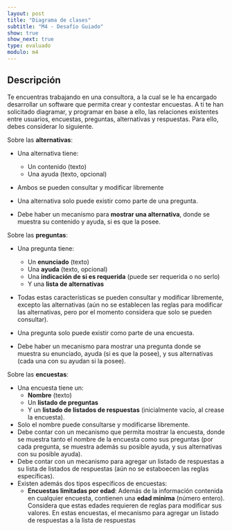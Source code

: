 ```yaml
---
layout: post
title: "Diagrama de clases"
subtitle: "M4 - Desafío Guiado"
show: true
show_next: true
type: evaluado
modulo: m4
---
```


## Descripción

Te encuentras trabajando en una consultora, a la cual se le ha encargado desarrollar un software que permita crear y contestar encuestas. A ti te han solicitado diagramar, y programar en base a ello, las relaciones existentes entre usuarios, encuestas, preguntas, alternativas y respuestas. Para ello, debes considerar lo siguiente.

Sobre las **alternativas**:

- Una alternativa tiene:
	- Un contenido (texto)
	- Una ayuda (texto, opcional)
- Ambos se pueden consultar y modificar libremente

- Una alternativa solo puede existir como parte de una pregunta.
- Debe haber un mecanismo para **mostrar una alternativa**, donde se muestra su contenido y ayuda, si es que la posee.

Sobre las **preguntas**:

- Una pregunta tiene:
	- Un **enunciado** (texto)
	- Una **ayuda** (texto, opcional)
	- Una **indicación de si es requerida** (puede ser requerida o no serlo)
	- Y una **lista de alternativas**

- Todas estas características se pueden consultar y modificar libremente, excepto las alternativas (aún no se establecen las reglas para modificar las alternativas, pero por el momento considera que solo se pueden consultar).
- Una pregunta solo puede existir como parte de una encuesta.
- Debe haber un mecanismo para mostrar una pregunta donde se muestra su enunciado, ayuda (si es que la posee), y sus alternativas (cada una con su ayudan si la posee).

Sobre las **encuestas**:

- Una encuesta tiene un:
	- **Nombre** (texto)
	- Un **listado de preguntas**
	- Y un **listado de listados de respuestas** (inicialmente vacío, al crease la encuesta).
- Solo el nombre puede consultarse y modificarse libremente.
- Debe contar con un mecanismo que permita mostrar la encuesta, donde se muestra tanto el nombre de la encuesta como sus preguntas (por cada pregunta, se muestra además su posible ayuda, y sus alternativas con su posible ayuda).
- Debe contar con un mecanismo para agregar un listado de respuestas a su lista de listados de respuestas (aún no se estaboecen las reglas específicas).
- Existen además dos tipos específicos de encuestas:
	- **Encuestas limitadas por edad**: Además de la información contenida en cualquier encuesta, contienen una **edad mínima** (número entero). Considera que estas edades requieren de reglas para modificar sus valores. En estas encuestas, el mecanismo para agregar un listado de respuestas a la lista de respuestas